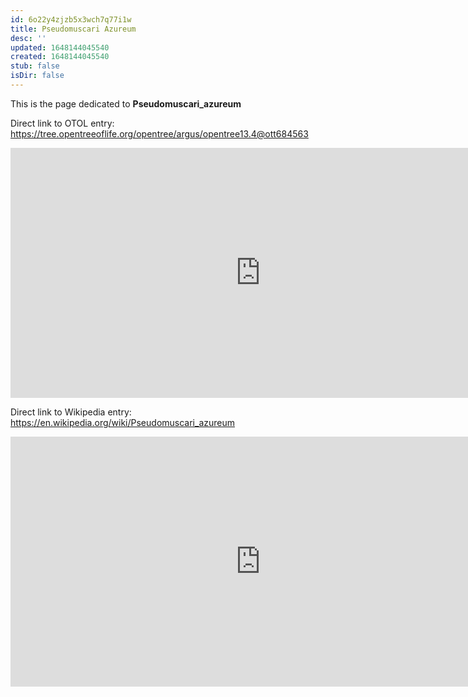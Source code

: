 ```yaml
---
id: 6o22y4zjzb5x3wch7q77i1w
title: Pseudomuscari Azureum
desc: ''
updated: 1648144045540
created: 1648144045540
stub: false
isDir: false
---
```

This is the page dedicated to **Pseudomuscari_azureum**


Direct link to OTOL entry: https://tree.opentreeoflife.org/opentree/argus/opentree13.4@ott684563



<html>
    <body>
    <iframe src="https://tree.opentreeoflife.org/opentree/argus/opentree13.4@ott684563"
    width="800" height="400" frameborder="0" allowfullscreen> </iframe>
    </body>
</html>
    


Direct link to Wikipedia entry: https://en.wikipedia.org/wiki/Pseudomuscari_azureum



<html>
    <body>
    <iframe src="https://en.wikipedia.org/wiki/Pseudomuscari_azureum"
    width="800" height="400" frameborder="0" allowfullscreen> </iframe>
    </body>
</html>
    
